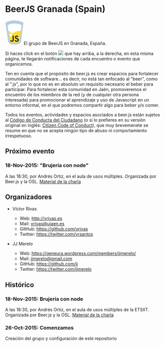 # BeerJS Granada (Spain)


![BeerJS](https://raw.githubusercontent.com/beerjs/granada/master/images/beerjs.png)El grupo de BeerJS en Granada, España.

Si haces click en el botón <img src="http://beerjs.github.io/sf/assets/watch.png" height="18"> que hay arriba, a la derecha,
en esta misma página, te llegarán notificaciones de cada encuentro o evento que organicemos.

Ten en cuenta que el propósito de beer.js es crear espacios para fortalecer comunidades de software... es decir, no está tan enfocado al "beer", como al ".js", por lo que no es en absoluto un requisito necesario el beber para participar. Para fortalecer esta comunidad en Jaén, promoveremos el encuentro de los miembros de la red (y de cualquier otra persona interesada) para promocionar el aprendizaje y uso de Javascript en un entorno informal, en el que podremos compartir algo para beber y/o comer.

Todos los eventos, actividades y espacios asociados a beer.js están sujetos al  [Código de Conducta del Ciudadano](http://es.confcodeofconduct.com/) (o si lo prefieres en su versión original en inglés: [Citizen Code of Conduct](http://citizencodeofconduct.org/)), que muy brevemenete se resume en que no se acepta ningún tipo de abuso ni comportamiento irrespetuoso.

## Próximo evento
### 18-Nov-2015: "Brujería con node"
A las 18:30, por Andrés Ortiz, en el aula de usos múltiples. Organizada por Beer.js y la OSL.
[Material de la charla](http://demiurgosoft.github.io/brujeria-con-node/)

## Organizadores

* Víctor Rivas
  * Web: http://vrivas.es
  * Mail: vrivas@ujaen.es
  * GitHub: https://github.com/vrivas
  * Twitter: https://twitter.com/vrsantos

* JJ Merelo
  * Web: https://geneura.wordpress.com/members/jjmerelo/
  * Mail: jjmerelo@gmail.com
  * GitHub: https://github.com/jj
  * Twitter: https://twitter.com/jjmerelo

## Histórico
### 18-Nov-2015: Brujería con node
A las 18:30, por Andrés Ortiz, en el aula de usos múltiples de la ETSIIT. Organizada por Beer.js y la OSL. [Material de la charla](http://demiurgosoft.github.io/brujeria-con-node/)

### 26-Oct-2015: Comenzamos
Creación del grupo y configuración de este repositorio

